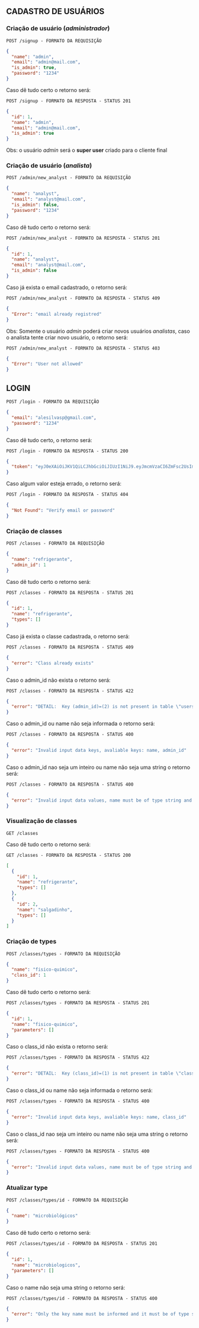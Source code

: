 ## CADASTRO DE USUÁRIOS

### Criação de usuário (_administrador_)

`POST /signup - FORMATO DA REQUISIÇÃO`

```json
{
  "name": "admin",
  "email": "admin@mail.com",
  "is_admin": true,
  "password": "1234"
}
```

Caso dê tudo certo o retorno será:

`POST /signup - FORMATO DA RESPOSTA - STATUS 201`

```json
{
  "id": 1,
  "name": "admin",
  "email": "admin@mail.com",
  "is_admin": true
}
```

Obs: o usuário _admin_ será o **super user** criado para o cliente final

### Criação de usuário (_analista_)

`POST /admin/new_analyst - FORMATO DA REQUISIÇÃO`

```json
{
  "name": "analyst",
  "email": "analyst@mail.com",
  "is_admin": false,
  "password": "1234"
}
```

Caso dê tudo certo o retorno será:

`POST /admin/new_analyst - FORMATO DA RESPOSTA - STATUS 201`

```json
{
  "id": 1,
  "name": "analyst",
  "email": "analyst@mail.com",
  "is_admin": false
}
```

Caso já exista o email cadastrado, o retorno será:

`POST /admin/new_analyst - FORMATO DA RESPOSTA - STATUS 409`

```json
{
  "Error": "email already registred"
}
```

Obs: Somente o usuário _admin_ poderá criar novos usuários _analistas_, caso o analista tente criar novo usuário, o retorno será:

`POST /admin/new_analyst - FORMATO DA RESPOSTA - STATUS 403`

```json
{
  "Error": "User not allowed"
}
```

## LOGIN

`POST /login - FORMATO DA REQUISIÇÃO`

```json
{
  "email": "alesilvasp@gmail.com",
  "password": "1234"
}
```

Caso dê tudo certo, o retorno será:

`POST /login - FORMATO DA RESPOSTA - STATUS 200`

```json
{
  "token": "eyJ0eXAiOiJKV1QiLCJhbGciOiJIUzI1NiJ9.eyJmcmVzaCI6ZmFsc2UsImlhdCI6MTYzOTA1NzQ0NiwianRpIjoiMTYyYzFlOTctN2E1Zi00YWYxLWE2MjUtYzQ2MjAxY2E1YTY5IiwidHlwZSI6ImFjY2VzcyIsInN1YiI6eyJpZCI6MSwibmFtZSI6IkFsZXgiLCJlbWFpbCI6ImFsZXNpbHZhc3BAZ21haWwuY29tIiwiaXNfYWRtaW4iOnRydWV9LCJuYmYiOjE2MzkwNTc0NDYsImV4cCI6MTYzOTA1ODM0Nn0.tnZZDuejjh18PNSTSPsZQfbMmykirmByRlTQc3Mrxy4"
}
```

Caso algum valor esteja errado, o retorno será:

`POST /login - FORMATO DA RESPOSTA - STATUS 404`

```json
{
  "Not Found": "Verify email or password"
}
```

### Criação de classes

`POST /classes - FORMATO DA REQUISIÇÃO`

```json
{
  "name": "refrigerante",
  "admin_id": 1
}
```

Caso dê tudo certo o retorno será:

`POST /classes - FORMATO DA RESPOSTA - STATUS 201`

```json
{
  "id": 1,
  "name": "refrigerante",
  "types": []
}
```

Caso já exista o classe cadastrada, o retorno será:

`POST /classes - FORMATO DA RESPOSTA - STATUS 409`

```json
{
  "error": "Class already exists"
}
```

Caso o admin_id não exista o retorno será:

`POST /classes - FORMATO DA RESPOSTA - STATUS 422`

```json
{
  "error": "DETAIL:  Key (admin_id)=(2) is not present in table \"users\"."
}
```

Caso o admin_id ou name não seja informada o retorno será:

`POST /classes - FORMATO DA RESPOSTA - STATUS 400`

```json
{
  "error": "Invalid input data keys, avaliable keys: name, admin_id"
}
```

Caso o admin_id nao seja um inteiro ou name não seja uma string o retorno será:

`POST /classes - FORMATO DA RESPOSTA - STATUS 400`

```json
{
  "error": "Invalid input data values, name must be of type string and class_id must be of type int"
}
```

### Visualização de classes

`GET /classes `

Caso dê tudo certo o retorno será:

`GET /classes - FORMATO DA RESPOSTA - STATUS 200`

```json
[
  {
    "id": 1,
    "name": "refrigerante",
    "types": []
  },
  {
    "id": 2,
    "name": "salgadinho",
    "types": []
  }
]
```

### Criação de types

`POST /classes/types - FORMATO DA REQUISIÇÃO`

```json
{
  "name": "fisico-quimico",
  "class_id": 1
}
```

Caso dê tudo certo o retorno será:

`POST /classes/types - FORMATO DA RESPOSTA - STATUS 201`

```json
{
  "id": 1,
  "name": "fisico-quimico",
  "parameters": []
}
```

Caso o class_id não exista o retorno será:

`POST /classes/types - FORMATO DA RESPOSTA - STATUS 422`

```json
{
  "error": "DETAIL:  Key (class_id)=(1) is not present in table \"classes\"."
}
```

Caso o class_id ou name não seja informada o retorno será:

`POST /classes/types - FORMATO DA RESPOSTA - STATUS 400`

```json
{
  "error": "Invalid input data keys, avaliable keys: name, class_id"
}
```

Caso o class_id nao seja um inteiro ou name não seja uma string o retorno será:

`POST /classes/types - FORMATO DA RESPOSTA - STATUS 400`

```json
{
  "error": "Invalid input data values, name must be of type string and class_id must be of type int"
}
```

### Atualizar type

`POST /classes/types/id - FORMATO DA REQUISIÇÃO`

```json
{
  "name": "microbiológicos"
}
```

Caso dê tudo certo o retorno será:

`POST /classes/types/id - FORMATO DA RESPOSTA - STATUS 201`

```json
{
  "id": 1,
  "name": "microbiologicos",
  "parameters": []
}
```

Caso o name não seja uma string o retorno será:

`POST /classes/types/id - FORMATO DA RESPOSTA - STATUS 400`

```json
{
  "error": "Only the key name must be informed and it must be of type string"
}
```
